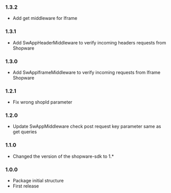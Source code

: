 ### 1.3.2
- Add get middleware for Iframe

### 1.3.1
- Add SwAppHeaderMiddleware to verify incoming headers requests from Shopware

### 1.3.0
- Add SwAppIframeMiddleware to verify incoming requests from Iframe Shopware

### 1.2.1
- Fix wrong shopId parameter

### 1.2.0
- Update SwAppMiddleware check post request key parameter same as get queries

### 1.1.0
- Changed the version of the shopware-sdk to 1.*

### 1.0.0
- Package initial structure
- First release
